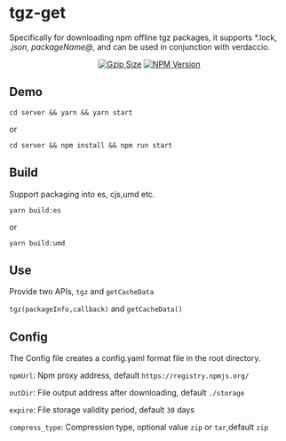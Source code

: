 # tgz-get
Specifically for downloading npm offline tgz packages, it supports *.lock, *.json, packageName@*, and can be used in conjunction with verdaccio.

<p align="center">
    <a href="https://unpkg.com/tgz-get/app/tgz.js"><img src="https://img.badgesize.io/https:/unpkg.com/tgz-get/app/tgz.js?compression=gzip&style=flat-square" alt="Gzip Size"></a>
    <a href="https://www.npmjs.com/package/tgz-get"><img src="https://img.shields.io/npm/v/tgz-get.svg?style=flat-square&colorB=51C838" alt="NPM Version"></a>
</p>

## Demo

`cd server && yarn && yarn start`

or

`cd server && npm install && npm run start`

## Build

Support packaging into es, cjs,umd etc. 

`yarn build:es`

or 

`yarn build:umd`

## Use

Provide two APIs, `tgz` and `getCacheData`

`tgz(packageInfo,callback)` and `getCacheData()`

## Config 

The Config file creates a config.yaml format file in the root directory.

`npmUrl`: Npm proxy address, default `https://registry.npmjs.org/`    

`outDir`: File output address after downloading, default `./storage`  

`expire`: File storage validity period, default `30` days   

`compress_type`: Compression type, optional value `zip` or `tar`,default `zip`    